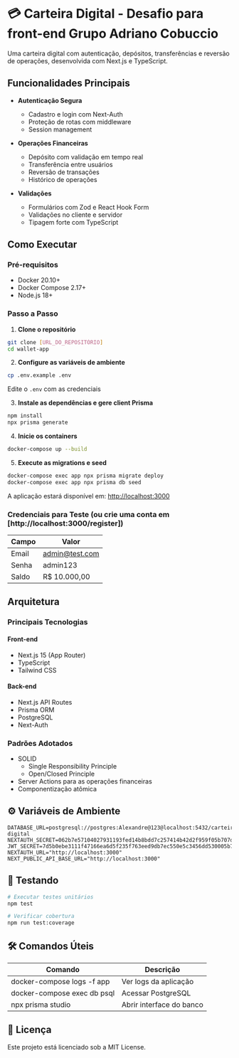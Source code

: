 # 💳 Carteira Digital - Desafio para front-end Grupo Adriano Cobuccio

Uma carteira digital com autenticação, depósitos, transferências e reversão de operações, desenvolvida com Next.js e TypeScript.



## Funcionalidades Principais

- **Autenticação Segura**
  - Cadastro e login com Next-Auth
  - Proteção de rotas com middleware
  - Session management

- **Operações Financeiras**
  - Depósito com validação em tempo real
  - Transferência entre usuários
  - Reversão de transações
  - Histórico de operações

- **Validações**
  - Formulários com Zod e React Hook Form
  - Validações no cliente e servidor
  - Tipagem forte com TypeScript

## Como Executar

### Pré-requisitos
- Docker 20.10+
- Docker Compose 2.17+
- Node.js 18+

### Passo a Passo

1. **Clone o repositório**
```bash
git clone [URL_DO_REPOSITÓRIO]
cd wallet-app
```

2. **Configure as variáveis de ambiente**
```bash
cp .env.example .env
```
Edite o `.env` com as credenciais

3. **Instale as dependências e gere client Prisma**
```bash
npm install
npx prisma generate
```

4. **Inicie os containers**
```bash
docker-compose up --build
```

5. **Execute as migrations e seed**
```bash
docker-compose exec app npx prisma migrate deploy
docker-compose exec app npx prisma db seed
```

A aplicação estará disponível em: [http://localhost:3000](http://localhost:3000)

### Credenciais para Teste (ou crie uma conta em [http://localhost:3000/register])

| Campo | Valor |
|-------|-------|
| Email | admin@test.com |
| Senha | admin123 |
| Saldo | R$ 10.000,00 |

## Arquitetura

### Principais Tecnologias

#### Front-end

- Next.js 15 (App Router)
- TypeScript
- Tailwind CSS

#### Back-end

- Next.js API Routes
- Prisma ORM
- PostgreSQL
- Next-Auth

### Padrões Adotados

- SOLID
  - Single Responsibility Principle
  - Open/Closed Principle
- Server Actions para as operações financeiras
- Componentização atômica

## ⚙️ Variáveis de Ambiente

```
DATABASE_URL=postgresql://postgres:Alexandre@123@localhost:5432/carteira-digital
NEXTAUTH_SECRET=062b7e57104027931193fed14b8bdd7c257414b42d2f959f05b707dc5e5428f2
JWT_SECRET=7d5b0ebe3111f47166ea6d5f235f763eed9db7ec550e5c3456dd530005b7c07f
NEXTAUTH_URL="http://localhost:3000"
NEXT_PUBLIC_API_BASE_URL="http://localhost:3000"
```

## 🧪 Testando

```bash
# Executar testes unitários
npm test

# Verificar cobertura
npm run test:coverage
```

## 🛠️ Comandos Úteis

| Comando | Descrição |
|---------|-----------|
| docker-compose logs -f app | Ver logs da aplicação |
| docker-compose exec db psql | Acessar PostgreSQL |
| npx prisma studio | Abrir interface do banco |

## 📄 Licença

Este projeto está licenciado sob a MIT License.
